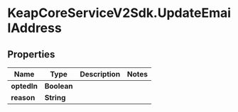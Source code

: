 # KeapCoreServiceV2Sdk.UpdateEmailAddress

## Properties

Name | Type | Description | Notes
------------ | ------------- | ------------- | -------------
**optedIn** | **Boolean** |  | 
**reason** | **String** |  | 


